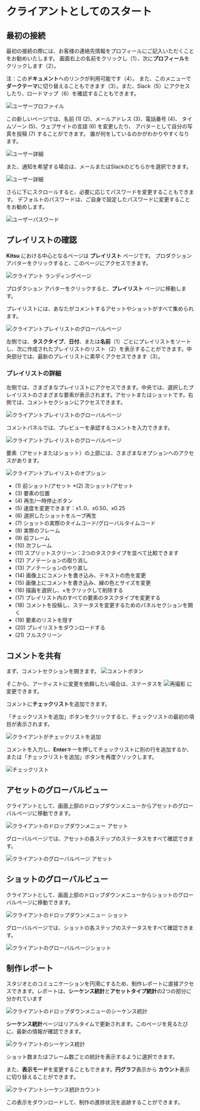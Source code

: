 # クライアントとしてのスタート

## 最初の接続

最初の接続の際には、お客様の連絡先情報をプロフィールにご記入いただくことをお勧めいたします。
画面右上の名前をクリックし（1）、次に**プロフィール**をクリックします（2）。

注：この**ドキュメント**へのリンクが利用可能です（4）。
また、このメニューで**ダークテーマ**に切り替えることもできます（3）。また、Slack（5）にアクセスしたり、ロードマップ（6）を確認することもできます。

![ユーザープロファイル](../img/getting-started/user_profil.png)

この新しいページでは、名前 (1) (2)、メールアドレス (3)、電話番号 (4)、
タイムゾーン (5)、ウェブサイトの言語 (6) を変更したり、
アバターとして自分の写真を投稿 (7) することができます。 誰が何をしているのかがわかりやすくなります。

![ユーザー詳細](../img/getting-started/user_profil1.png)

また、通知を希望する場合は、メールまたはSlackのどちらかを選択できます。

![ユーザー詳細](../img/getting-started/user_profil2.png)


さらに下にスクロールすると、必要に応じてパスワードを変更することもできます。
デフォルトのパスワードは、ご自身で設定したパスワードに変更することをお勧めします。

![ユーザーパスワード](../img/getting-started/user_password.png)


## プレイリストの確認

**Kitsu** における中心となるページは **プレイリスト** ページです。
プロダクション アバターをクリックすると、このページにアクセスできます。

![クライアント ランディングページ](../img/getting-started/client_landing.png)

プロダクション アバターをクリックすると、**プレイリスト** ページに移動します。

プレイリストには、あなたがコメントするアセットやショットがすべて集められます。

![クライアントプレイリストのグローバルページ](../img/getting-started/client_playlist_global.png)

左側では、**タスクタイプ**、**日付**、または**名前**（1）ごとにプレイリストをソートし、次に作成されたプレイリストのリスト（2）を表示することができます。中央部分では、最新のプレイリストに素早くアクセスできます（3）。

### プレイリストの詳細

左側では、さまざまなプレイリストにアクセスできます。中央では、選択したプレイリストのさまざまな要素が表示されます。アセットまたはショットです。右側では、コメントセクションにアクセスできます。

![クライアントプレイリストのグローバルページ](../img/getting-started/client_playlist_detaill.png)

コメントパネルでは、プレビューを承認するコメントを入力できます。

![クライアントプレイリストのグローバルページ](../img/getting-started/client_playlist_detail_comment.png)

要素（アセットまたはショット）の上部には、さまざまなオプションへのアクセスがあります。

![クライアントプレイリストのオプション](../img/getting-started/client_playlist_option.png)

* (1) 前ショット/アセット
*(2) 次ショット/アセット
* (3) 要素の位置
* (4) 再生/一時停止ボタン
* (5) 速度を変更できます：x1..0、x0.50、x0.25
* (6) 選択したショットをループ再生
* (7) ショットの実際のタイムコード/グローバルタイムコード
* (8) 実際のフレーム
* (9) 前フレーム
* (10) 次フレーム
* (11) スプリットスクリーン：2つのタスクタイプを並べて比較できます
* (12) アノテーションの取り消し
* (13) アノテーションのやり直し
* (14) 画像上にコメントを書き込み、テキストの色を変更
* (15) 画像上にコメントを書き込み、線の色とサイズを変更
* (16) 描画を選択し、×をクリックして削除する
* (17) プレイリスト内のすべての要素のタスクタイプを変更する
* (18) コメントを投稿し、ステータスを変更するためのパネルセクションを開く
* (19) 要素のリストを隠す
* (20) プレイリストをダウンロードする
* (21) フルスクリーン



## コメントを共有

まず、コメントセクションを開きます。 ![コメントボタン](../img/getting-started/comment_button.png)


そこから、アーティストに変更を依頼したい場合は、ステータスを ![再撮影](../img/getting-started/retake_icon.png) に変更できます。

コメントに**チェックリスト**を追加できます。

「チェックリストを追加」ボタンをクリックすると、チェックリストの最初の項目が表示されます。

![クライアントがチェックリストを追加](../img/getting-started/client_checklist_retake.png)

コメントを入力し、**Enter**キーを押してチェックリストに別の行を追加するか、または「チェックリストを追加」ボタンを再度クリックします。

![チェックリスト](../img/getting-started/checklist_detailed.png)

## アセットのグローバルビュー

クライアントとして、画面上部のドロップダウンメニューからアセットのグローバルページに移動できます。

![クライアントのドロップダウンメニュー アセット](../img/getting-started/client_dropdown_asset.png)

グローバルページでは、アセットの各ステップのステータスをすべて確認できます。

![クライアントのグローバルページ アセット](../img/getting-started/client_global_asset.png)


## ショットのグローバルビュー

クライアントとして、画面上部のドロップダウンメニューからショットのグローバルページに移動できます。

![クライアントのドロップダウンメニュー ショット](../img/getting-started/client_dropdown_shot.png)

グローバルページでは、ショットの各ステップのステータスをすべて確認できます。

![クライアントのグローバルページショット](../img/getting-started/client_global_shot.png)

## 制作レポート

スタジオとのコミュニケーションを円滑にするため、制作レポートに直接アクセスできます。レポートは、**シーケンス統計**と**アセットタイプ統計**の2つの部分に分かれています

![クライアントのドロップダウンメニューのシーケンス統計](../img/getting-started/client_dropdown_sequence.png)

**シーケンス統計**ページはリアルタイムで更新されます。このページを見るたびに、最新の情報が確認できます。

![クライアントのシーケンス統計](../img/getting-started/client_sequence_stat.png)

ショット数またはフレーム数ごとの統計を表示するように選択できます。

また、**表示モード**を変更することもできます。**円グラフ**表示から
**カウント**表示に切り替えることができます。

![クライアントシーケンス統計カウント](../img/getting-started/client_sequence_stat_count.png)

この表示をダウンロードして、制作の進捗状況を追跡することができます。
